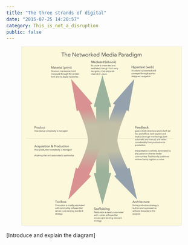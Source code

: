 ```yaml
---
title: "The three strands of digital"
date: "2015-07-25 14:20:57"
category: This_is_not_a_disruption
public: false
---
```



<figure>
  <a href="../images/networkedmedia.jpg"><img src="../images/networkedmedia.jpg" alt="A diagram of the digital process"></a>
</figure>

\[Introduce and explain the diagram\]
